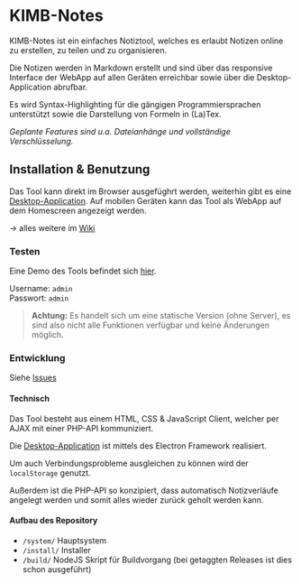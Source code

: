 # KIMB-Notes

KIMB-Notes ist ein einfaches Notiztool, welches es erlaubt Notizen online zu erstellen, zu teilen und zu organisieren.

Die Notizen werden in Markdown erstellt und sind über das responsive Interface der WebApp auf allen Geräten erreichbar sowie über die Desktop-Application abrufbar.

Es wird Syntax-Highlighting für die gängigen Programmiersprachen unterstützt sowie die Darstellung von Formeln in (La)Tex.

*Geplante Features sind u.a. Dateianhänge und vollständige Verschlüsselung.*

## Installation & Benutzung
Das Tool kann direkt im Browser ausgefüghrt werden, weiterhin gibt es eine [Desktop-Application](https://github.com/KIMB-technologies/KIMB-Notes-Desktop/). Auf mobilen Geräten kann das Tool als WebApp auf dem Homescreen angezeigt werden.

&rarr; alles weitere im [Wiki](https://github.com/KIMB-technologies/KIMB-Notes/wiki/)

### Testen
Eine Demo des Tools befindet sich [hier](https://KIMB-technologies.github.io/KIMB-Notes/system/).

Username: `admin`  
Passwort: `admin`

>
> **Achtung:** Es handelt sich um eine statische Version (ohne Server), es sind also nicht alle Funktionen verfügbar 
> und keine Änderungen möglich.
>

### Entwicklung
Siehe [Issues](https://github.com/KIMB-technologies/KIMB-Notes/issues)

#### Technisch
Das Tool besteht aus einem HTML, CSS & JavaScript Client, welcher per AJAX mit einer PHP-API kommuniziert.

Die [Desktop-Application](https://github.com/KIMB-technologies/KIMB-Notes-Desktop/) ist mittels des Electron Framework realisiert.

Um auch Verbindungsprobleme ausgleichen zu können wird der `localStorage` genutzt.

Außerdem ist die PHP-API so konzipiert, dass automatisch Notizverläufe angelegt werden und somit alles wieder zurück geholt werden kann.

#### Aufbau des Repository
- `/system/` Hauptsystem
- `/install/` Installer
- `/build/` NodeJS Skript für Buildvorgang (bei getaggten Releases ist dies schon ausgeführt)
